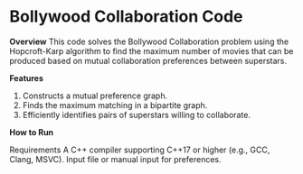 # Bollywood Collaboration Code

**Overview**
This code solves the Bollywood Collaboration problem using the Hopcroft-Karp algorithm to find the maximum number of movies that can be produced based on mutual collaboration preferences between superstars.

**Features**
1. Constructs a mutual preference graph.
2. Finds the maximum matching in a bipartite graph.
3. Efficiently identifies pairs of superstars willing to collaborate.

**How to Run**

Requirements
A C++ compiler supporting C++17 or higher (e.g., GCC, Clang, MSVC).
Input file or manual input for preferences.
